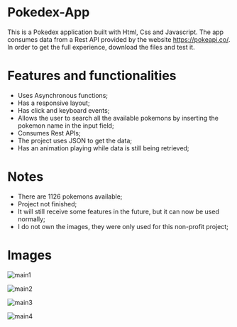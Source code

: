 # Pokedex-App

This is a Pokedex application built with Html, Css and Javascript. The app consumes data from a Rest API provided by the website https://pokeapi.co/. In order to get the full experience, download the files and test it.

# Features and functionalities

- Uses Asynchronous functions;
- Has a responsive layout;
- Has click and keyboard events;
- Allows the user to search all the available pokemons by inserting the pokemon name in the input field;
- Consumes Rest APIs;
- The project uses JSON to get the data;
- Has an animation playing while data is still being retrieved;

# Notes

- There are 1126 pokemons available;
- Project not finished;
- It will still receive some features in the future, but it can now be used normally;
- I do not own the images, they were only used for this non-profit project;

# Images

![main1](https://user-images.githubusercontent.com/68081476/174466961-0addf816-77e5-41e6-9b89-b828c1c02906.png)

![main2](https://user-images.githubusercontent.com/68081476/174466962-bfb8d757-d543-4583-b25d-5f9fa63f591f.png)

![main3](https://user-images.githubusercontent.com/68081476/174466966-697d946f-ba68-40b5-8955-5d2233182f4b.png)

![main4](https://user-images.githubusercontent.com/68081476/174466969-af8f4cee-113b-462d-abd9-e45712853ec3.png)
